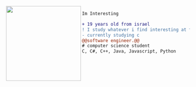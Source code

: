 <img align="left" height="205" src="https://c.tenor.com/Bpbu2-YNL6cAAAAS/hacker-pupper-dog.gif"/>

```diff
Im Interesting

+ 19 years old from israel
! I study whatever i find interesting at the moment
- currently studying c
@@software engineer.@@
# computer science student
C, C#, C++, Java, Javascript, Python
```
